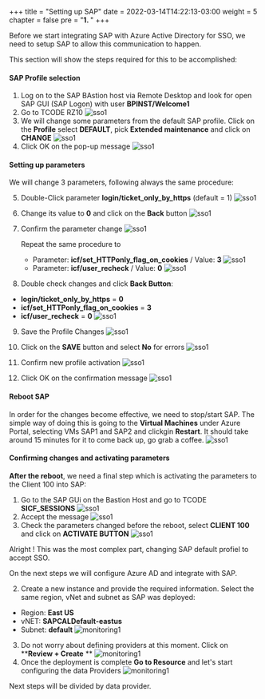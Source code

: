 +++
title = "Setting up SAP"
date = 2022-03-14T14:22:13-03:00
weight = 5
chapter = false
pre = "<b>1. </b>"
+++

Before we start integrating SAP with Azure Active Directory for SSO, we need to setup SAP to allow this communication to happen. 

This section will show the steps required for this to be accomplished:

#### SAP Profile selection

1. Log on to the SAP BAstion host via Remote Desktop and look for open SAP GUI (SAP Logon) with user **BPINST/Welcome1**
2. Go to TCODE RZ10
![sso1](/images/sso-sapsetupA01.png?height=450px) 
3. We will change some parameters from the default SAP profile. Click on the **Profile** select **DEFAULT**, pick **Extended maintenance** and click on **CHANGE**
![sso1](/images/sso-sapsetupA02.png?height=450px) 
4. Click OK on the pop-up message
![sso1](/images/sso-sapsetupA03.png?height=150px) 

#### Setting up parameters 

We will change 3 parameters, following always the same procedure: 

5. Double-Click parameter **login/ticket_only_by_https** (default = 1)
![sso1](/images/sso-sapsetupA04.png?height=450px) 
6. Change its value to **0** and click on the **Back** button
![sso1](/images/sso-sapsetupA05.png?height=450px) 
7. Confirm the parameter change
![sso1](/images/sso-sapsetupA05b.png?height=150px) 

    Repeat the same procedure to 
    - Parameter: **icf/set_HTTPonly_flag_on_cookies** /  Value: **3**
    ![sso1](/images/sso-sapsetupA06.png?height=450px) 
    - Parameter: **icf/user_recheck** /  Value: **0**
    ![sso1](/images/sso-sapsetupA07.png?height=350px) 

8. Double check changes and click **Back Button**: 
-  **login/ticket_only_by_https** = **0**
-  **icf/set_HTTPonly_flag_on_cookies** = **3**
-  **icf/user_recheck** = **0**
![sso1](/images/sso-sapsetupA08.png?height=450px) 

9. Save the Profile Changes
![sso1](/images/sso-sapsetupA09.png?height=150px) 

10. Click on the **SAVE** button and select **No** for errors
![sso1](/images/sso-sapsetupA10.png?height=350px) 
11. Confirm new profile activation 
![sso1](/images/sso-sapsetupA11.png?height=150px) 
12. Click OK on the confirmation message
![sso1](/images/sso-sapsetupA12.png?height=150px) 

#### Reboot SAP 

In order for the changes become effective, we need to stop/start SAP. The simple way of doing this is going to the **Virtual Machines** under Azure Portal, selecting VMs SAP1 and SAP2 and clickgin **Restart**. It should take around 15 minutes for it to come back up, go grab a coffee. 
![sso1](/images/sso-sapsetupA13.png?height=250px) 

#### Confirming changes and activating parameters

**After the reboot**, we need a final step which is activating the parameters to the Client 100 into SAP:

1. Go to the SAP GUi on the Bastion Host and go to TCODE **SICF_SESSIONS** 
![sso1](/images/sso-sapsetup01.png?height=450px) 
2. Accept the message
![sso1](/images/sso-sapsetup02.png?height=450px) 
3. Check the parameters changed before the reboot, select **CLIENT 100** and click on **ACTIVATE BUTTON** 
![sso1](/images/sso-sapsetup03.png?height=450px) 

Alright ! This was the most complex part, changing SAP default profiel to accept SSO. 

On the next steps we will configure Azure AD and integrate with SAP. 




2. Create a new instance and provide the required information. Select the same region, vNet and subnet as SAP was deployed:
- Region: **East US** 
- vNET: **SAPCALDefault-eastus** 
- Subnet: **default** 
![monitoring1](/images/am02.png?height=450px) 
3. Do not worry about defining providers at this moment. Click on ****Review + Create** **
![monitoring1](/images/am03.png?height=450px)
4. Once the deployment is complete **Go to Resource** and let's start configuring the data Providers 
![monitoring1](/images/am05.png?height=450px)

Next steps will be divided by data provider. 
